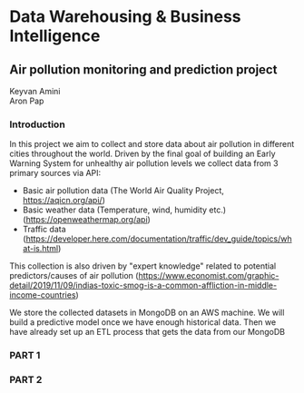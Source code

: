 # Data Warehousing & Business Intelligence

## Air pollution monitoring and prediction project

Keyvan Amini <br>
Aron Pap

### Introduction
In this project we aim to collect and store data about air pollution in different cities throughout the world. Driven by the final goal of building an Early Warning System for unhealthy air pollution levels we collect data from 3 primary sources via API:

* Basic air pollution data (The World Air Quality Project, https://aqicn.org/api/)
* Basic weather data (Temperature, wind, humidity etc.) (https://openweathermap.org/api)
* Traffic data (https://developer.here.com/documentation/traffic/dev_guide/topics/what-is.html)

This collection is also driven by "expert knowledge" related to potential predictors/causes of air pollution (https://www.economist.com/graphic-detail/2019/11/09/indias-toxic-smog-is-a-common-affliction-in-middle-income-countries)

We store the collected datasets in MongoDB on an AWS machine. We will build a predictive model once we have enough historical data. Then we have already set up an ETL process that gets the data from our MongoDB 

### PART 1




### PART 2
